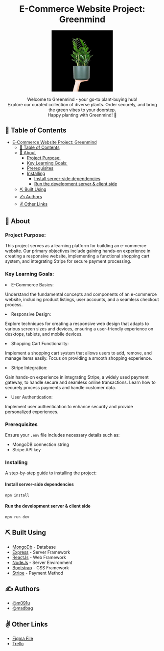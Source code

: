 <h1 align="center"> E-Commerce Website Project:  <br>
  Greenmind </h1>
<p align="center">
  <a href="" rel="noopener">
 <img width=200px height=200px src="./client/public/A4 - 1.png" alt="Project logo"></a>
</p>
<p align="center"> Welcome to Greenmind - your go-to plant-buying hub! <br>
  Explore our curated collection of diverse plants. Order securely, and bring the green vibes to your doorstep. 
<br>
Happy planting with Greenmind! 🌿
    <br> 
</p>

## 📝 Table of Contents
- [E-Commerce Website Project: Greenmind](#e-commerce-website-project-greenmind)
  - [📝 Table of Contents](#-table-of-contents)
  - [🧐 About ](#-about-)
    - [Project Purpose:](#project-purpose)
    - [Key Learning Goals:](#key-learning-goals)
    - [Prerequisites](#prerequisites)
    - [Installing](#installing)
      - [Install server-side dependencies](#install-server-side-dependencies)
      - [Run the development server \& client side](#run-the-development-server--client-side)
  - [⛏️ Built Using ](#️-built-using-)
  - [✍️ Authors ](#️-authors-)
  - [✌️ Other Links ](#️-other-links-)

## 🧐 About <a name = "about"></a>
### Project Purpose:
This project serves as a learning platform for building an e-commerce website. Our primary objectives include gaining hands-on experience in creating a responsive website, implementing a functional shopping cart system, and integrating Stripe for secure payment processing.

### Key Learning Goals:
<li>E-Commerce Basics:</li> 
<p>Understand the fundamental concepts and components of an e-commerce website, including product listings, user accounts, and a seamless checkout process.</p>

<li>Responsive Design:</li> 
<p>Explore techniques for creating a responsive web design that adapts to various screen sizes and devices, ensuring a user-friendly experience on desktops, tablets, and mobile devices.</p>

<li>Shopping Cart Functionality:</li> 
<p>Implement a shopping cart system that allows users to add, remove, and manage items easily. Focus on providing a smooth shopping experience.</p>

<li>Stripe Integration:</li> 
<p>Gain hands-on experience in integrating Stripe, a widely used payment gateway, to handle secure and seamless online transactions. Learn how to securely process payments and handle customer data.</p>

<li>User Authentication:</li> 
<p>Implement user authentication to enhance security and provide personalized experiences.</p>

### Prerequisites
Ensure your `.env` file includes necessary details such as:
- MongoDB connection string
- Stripe API key

### Installing
A step-by-step guide to installing the project:

#### Install server-side dependencies
```
npm install
```

#### Run the development server & client side
```
npm run dev
```

## ⛏️ Built Using <a name = "built_using"></a>
- [MongoDb](https://www.mongodb.com/) - Database
- [Express](https://expressjs.com/) - Server Framework
- [ReactJs](https://react.dev/) - Web Framework
- [NodeJs](https://nodejs.org/en/) - Server Environment
- [Bootstrap](https://getbootstrap.com/) - CSS Framework
- [Stripe](https://stripe.com/docs/testing) - Payment Method

## ✍️ Authors <a name = "authors"></a>
- [@m091u](https://github.com/m091u) 
- [@madbag](https://github.com/madbag)

## ✌️ Other Links <a name = "acknowledgement"></a>
- [Figma File](https://www.figma.com/file/ew0smMXYJk39alxCfxtiTV/E-commerce-Project?type=whiteboard&t=TfknHzp0GRhdaxdC-0)
- [Trello](https://trello.com/b/5leUip5x/e-commerce-website)
